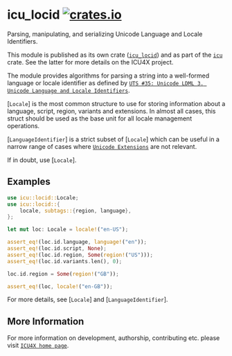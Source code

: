 # icu_locid [![crates.io](https://img.shields.io/crates/v/icu_locid)](https://crates.io/crates/icu_locid)

Parsing, manipulating, and serializing Unicode Language and Locale Identifiers.

This module is published as its own crate ([`icu_locid`](https://docs.rs/icu_locid/latest/icu_locid/))
and as part of the [`icu`](https://docs.rs/icu/latest/icu/) crate. See the latter for more details on the ICU4X project.

The module provides algorithms for parsing a string into a well-formed language or locale identifier
as defined by [`UTS #35: Unicode LDML 3. Unicode Language and Locale Identifiers`].

[`Locale`] is the most common structure to use for storing information about a language,
script, region, variants and extensions. In almost all cases, this struct should be used as the
base unit for all locale management operations.

[`LanguageIdentifier`] is a strict subset of [`Locale`] which can be useful in a narrow range of
cases where [`Unicode Extensions`] are not relevant.

If in doubt, use [`Locale`].

## Examples

```rust
use icu::locid::Locale;
use icu::locid::{
    locale, subtags::{region, language},
};

let mut loc: Locale = locale!("en-US");

assert_eq!(loc.id.language, language!("en"));
assert_eq!(loc.id.script, None);
assert_eq!(loc.id.region, Some(region!("US")));
assert_eq!(loc.id.variants.len(), 0);

loc.id.region = Some(region!("GB"));

assert_eq!(loc, locale!("en-GB"));
```

For more details, see [`Locale`] and [`LanguageIdentifier`].

[`UTS #35: Unicode LDML 3. Unicode Language and Locale Identifiers`]: https://unicode.org/reports/tr35/tr35.html#Unicode_Language_and_Locale_Identifiers
[`ICU4X`]: ../icu/index.html
[`Unicode Extensions`]: extensions

## More Information

For more information on development, authorship, contributing etc. please visit [`ICU4X home page`](https://github.com/unicode-org/icu4x).
